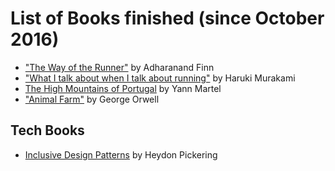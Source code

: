 # List of Books finished (since October 2016)

- ["The Way of the Runner"](https://www.amazon.co.uk/dp/B00SEU8848/ref=dp-kindle-redirect?_encoding=UTF8&btkr=1) by Adharanand Finn
- ["What I talk about when I talk about running"](https://www.amazon.co.uk/What-Talk-About-When-Running-ebook/dp/B005TKD8ZK/ref=sr_1_1?s=digital-text&ie=UTF8&qid=1477734520&sr=1-1&keywords=what+i+talk+about+when+i+talk+about+running) by Haruki Murakami
- [The High Mountains of Portugal](https://www.amazon.co.uk/dp/B015EI961G/) by Yann Martel
- ["Animal Farm"](https://en.wikipedia.org/wiki/Animal_Farm) by George Orwell 

## Tech Books
- [Inclusive Design Patterns](https://www.smashingmagazine.com/books/#inclusive-design-patterns) by Heydon Pickering
